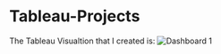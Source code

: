 # Tableau-Projects
The Tableau Visualtion that I created is:
![Dashboard 1](https://github.com/user-attachments/assets/ba981c5f-87d7-4854-abb6-8d92c474be6f)
